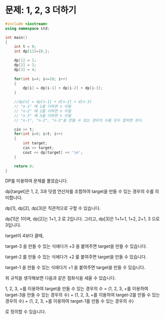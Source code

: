 # 문제: 1, 2, 3 더하기

```cpp
#include <iostream>
using namespace std;

int main()
{
    int t = 0;
    int dp[11]={0,};

    dp[1] = 1;
    dp[2] = 2;
    dp[3] = 4;
    
    for(int i=4; i<=10; i++)
    {
        dp[i] = dp[i-1] + dp[i-2] + dp[i-3];
    }

    //dp[n] = dp[n-1] + d[n-2] + d[n-3]
    // "n-1" 에 1을 더하면 n 이됨
    // "n-2" 에 2를 더하면 n 이됨
    // "n-3" 에 3을 더하면 n 이됨
    // "n-1", "n-2", "n-3"을 만들 수 있는 경우의 수를 모두 합하면 된다.

    cin >> t;
    for(int i=0; i<t; i++)
    {
        int target;
        cin >> target;
        cout << dp[target] << '\n';
    }

    return 0;
}
```

DP를 이용하여 문제를 풀었습니다.

dp[target]은 1, 2, 3과 덧셈 연산자를 조합하여 target을 만들 수 있는 경우의 수를 의미합니다.

dp[1], dp[2], dp[3]은 직관적으로 구할 수 있습니다.

dp[1]은 1이며, dp[2]는 1+1, 2 로 2입니다. 그리고, dp[3]은 1+1+1, 1+2, 2+1, 3 으로 3입니다.

target이 4보다 클때,

target-3 을 만들 수 있는 식에다가 +3 을 붙여주면 target을 만들 수 있습니다.

target-2 를 만들 수 있는 식에다가 +2 를 붙여주면 target을 만들 수 있습니다.

target-1 을 만들 수 있는 식에다가 +1 을 붙여주면 target을 만들 수 있습니다.

위 규칙을 생각해보면 다음과 같은 점화식을 세울 수 있습니다.


1, 2, 3, +를 이용하여 target을 만들 수 있는 경우의 수 = (1, 2, 3, +를 이용하여 target-3을 만들 수 있는 경우의 수) + (1, 2, 3, +를 이용하여 target-2를 만들 수 있는 경우의 수) + (1, 2, 3, +를 이용하여 target-1를 만들 수 있는 경우의 수)

로 정의할 수 있습니다.
